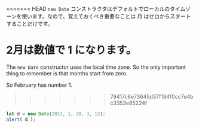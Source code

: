 <<<<<<< HEAD
`new Date` コンストラクタはデフォルトでローカルのタイムゾーンを使います。なので、覚えておくべき重要なことは 月 はゼロからスタートすることだけです。

2月は数値で 1 になります。
=======
The `new Date` constructor uses the local time zone. So the only important thing to remember is that months start from zero.

So February has number 1.
>>>>>>> 79417c6e73645d37f184f0cc7e4bc3353e85224f

```js run
let d = new Date(2012, 1, 20, 3, 12);
alert( d );
```
